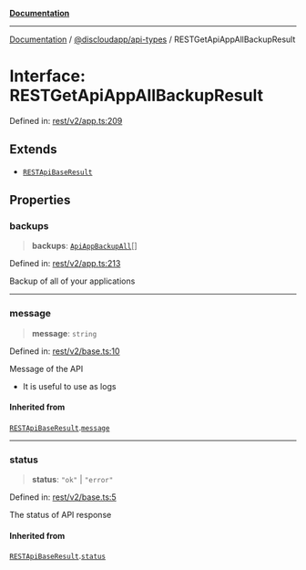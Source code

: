 [**Documentation**](../../../README.md)

***

[Documentation](../../../packages.md) / [@discloudapp/api-types](../README.md) / RESTGetApiAppAllBackupResult

# Interface: RESTGetApiAppAllBackupResult

Defined in: [rest/v2/app.ts:209](https://github.com/discloud/discloud.app/blob/1e4ce40911bd2c25d95ae21441839a6f9ec7c445/packages/api-types/rest/v2/app.ts#L209)

## Extends

- [`RESTApiBaseResult`](RESTApiBaseResult.md)

## Properties

### backups

> **backups**: [`ApiAppBackupAll`](ApiAppBackupAll.md)[]

Defined in: [rest/v2/app.ts:213](https://github.com/discloud/discloud.app/blob/1e4ce40911bd2c25d95ae21441839a6f9ec7c445/packages/api-types/rest/v2/app.ts#L213)

Backup of all of your applications

***

### message

> **message**: `string`

Defined in: [rest/v2/base.ts:10](https://github.com/discloud/discloud.app/blob/1e4ce40911bd2c25d95ae21441839a6f9ec7c445/packages/api-types/rest/v2/base.ts#L10)

Message of the API
- It is useful to use as logs

#### Inherited from

[`RESTApiBaseResult`](RESTApiBaseResult.md).[`message`](RESTApiBaseResult.md#message)

***

### status

> **status**: `"ok"` \| `"error"`

Defined in: [rest/v2/base.ts:5](https://github.com/discloud/discloud.app/blob/1e4ce40911bd2c25d95ae21441839a6f9ec7c445/packages/api-types/rest/v2/base.ts#L5)

The status of API response

#### Inherited from

[`RESTApiBaseResult`](RESTApiBaseResult.md).[`status`](RESTApiBaseResult.md#status)
